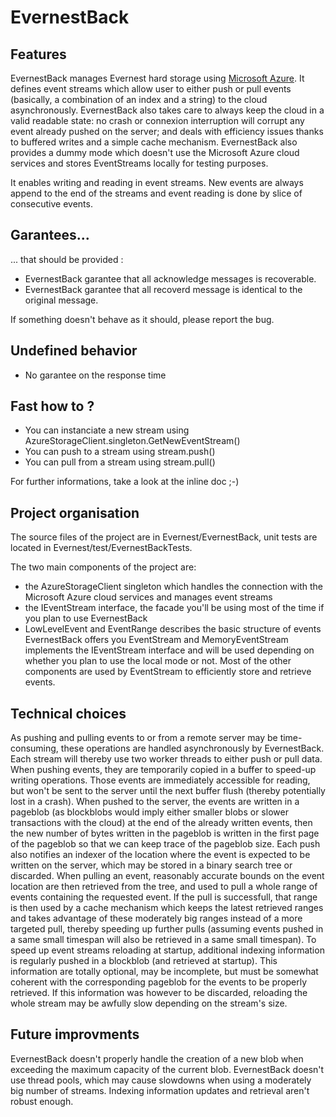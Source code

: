 

EvernestBack
============

Features
--------

EvernestBack manages Evernest hard storage using
[Microsoft Azure](http://azure.microsoft.com/).
It defines event streams which allow user to either push or pull events
(basically, a combination of an index and a string) to the cloud asynchronously.
EvernestBack also takes care to always keep the cloud in a valid readable state:
no crash or connexion interruption will corrupt any event already pushed on the
server; and deals with efficiency issues thanks to buffered writes and a simple
cache mechanism.
EvernestBack also provides a dummy mode which doesn't use the Microsoft Azure
cloud services and stores EventStreams locally for testing purposes.

It enables writing and reading in event streams. New events are always append
to the end of the streams and event reading is done by slice of consecutive
events.

Garantees...
------------

... that should be provided : 

 - EvernestBack garantee that all acknowledge messages is recoverable.
 - EvernestBack garantee that all recoverd message is identical to the original message.

If something doesn't behave as it should, please report the bug.

Undefined behavior
------------------

 - No garantee on the response time


Fast how to ?
-------------

 - You can instanciate a new stream using AzureStorageClient.singleton.GetNewEventStream()
 - You can push to a stream using stream.push()
 - You can pull from a stream using stream.pull()

For further informations, take a look at the inline doc ;-)

Project organisation
--------------------

The source files of the project are in Evernest/EvernestBack, unit tests are
located in Evernest/test/EvernestBackTests.

The two main components of the project are:
- the AzureStorageClient singleton which handles the connection with
 the Microsoft Azure cloud services and manages event streams
- the IEventStream interface, the facade you'll be using most of the time
 if you plan to use EvernestBack
- LowLevelEvent and EventRange describes the basic structure of events
EvernestBack offers you
EventStream and MemoryEventStream implements the IEventStream interface and will
be used depending on whether you plan to use the local mode or not. Most of the
other components are used by EventStream to efficiently store and retrieve events.

Technical choices
-----------------

As pushing and pulling events to or from a remote server may be time-consuming,
these operations are handled asynchronously by EvernestBack. Each stream will
thereby use two worker threads to either push or pull data.
When pushing events, they are temporarily copied in a buffer to speed-up writing
operations. Those events are immediately accessible for reading, but won't be
sent to the server until the next buffer flush (thereby potentially lost in a
crash). When pushed to the server, the events are written in a pageblob (as
blockblobs would imply either smaller blobs or slower transactions with the cloud)
at the end of the already written events, then the new number of bytes written in
the pageblob is written in the first page of the pageblob so that we can keep
trace of the pageblob size.
Each push also notifies an indexer of the location where the event is expected to be
written on the server, which may be stored in a binary search tree or discarded.
When pulling an event, reasonably accurate bounds on the event location are then 
retrieved from the tree, and used to pull a whole range of events containing the
requested event. If the pull is successfull, that range is then used by a cache
mechanism which keeps the latest retrieved ranges and takes advantage of these 
moderately big ranges instead of a more targeted pull, thereby speeding up further
pulls (assuming events pushed in a same small timespan will also be retrieved in
a same small timespan).
To speed up event streams reloading at startup, additional indexing information is
regularly pushed in a blockblob (and retrieved at startup). This information are
totally optional, may be incomplete, but must be somewhat coherent with the
corresponding pageblob for the events to be properly retrieved. If this information
was however to be discarded, reloading the whole stream may be awfully slow
depending on the stream's size.

Future improvments
------------------

EvernestBack doesn't properly handle the creation of a new blob when exceeding
the maximum capacity of the current blob.
EvernestBack doesn't use thread pools, which may cause slowdowns when using a
moderately big number of streams.
Indexing information updates and retrieval aren't robust enough.
